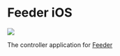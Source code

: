 # Feeder iOS
<img src="https://xcodecloudbadge.deno.dev/badges/tests-status" />

The controller application for [Feeder](https://github.com/TheNightmanCodeth/Feeder-Arduino)


